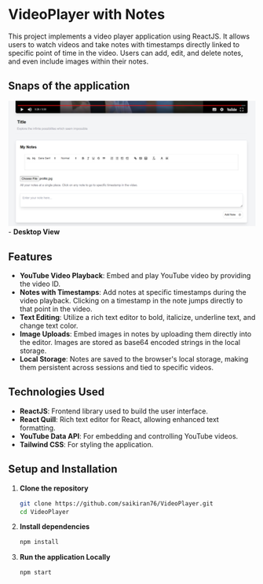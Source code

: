 # VideoPlayer with Notes

This project implements a video player application using ReactJS. It allows users to watch videos and take notes with timestamps directly linked to specific point of time in the video. Users can add, edit, and delete notes, and even include images within their notes.

## Snaps of the application

![alt text](image.png) - **Desktop View**

## Features

- **YouTube Video Playback**: Embed and play YouTube video by providing the video ID.
- **Notes with Timestamps**: Add notes at specific timestamps during the video playback. Clicking on a timestamp in the note jumps directly to that point in the video.
- **Text Editing**: Utilize a rich text editor to bold, italicize, underline text, and change text color.
- **Image Uploads**: Embed images in notes by uploading them directly into the editor. Images are stored as base64 encoded strings in the local storage.
- **Local Storage**: Notes are saved to the browser's local storage, making them persistent across sessions and tied to specific videos.

## Technologies Used

- **ReactJS**: Frontend library used to build the user interface.
- **React Quill**: Rich text editor for React, allowing enhanced text formatting.
- **YouTube Data API**: For embedding and controlling YouTube videos.
- **Tailwind CSS**: For styling the application.

## Setup and Installation

1. **Clone the repository**

   ```bash
   git clone https://github.com/saikiran76/VideoPlayer.git
   cd VideoPlayer

2. **Install dependencies**

    ```bash
    npm install

3. **Run the application Locally**

    ```bash
    npm start


